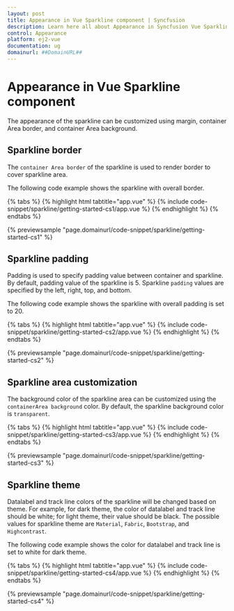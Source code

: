 ```yaml
---
layout: post
title: Appearance in Vue Sparkline component | Syncfusion
description: Learn here all about Appearance in Syncfusion Vue Sparkline component of Syncfusion Essential JS 2 and more.
control: Appearance 
platform: ej2-vue
documentation: ug
domainurl: ##DomainURL##
---
```


# Appearance in Vue Sparkline component

The appearance of the sparkline can be customized using margin, container Area border, and container Area background.

## Sparkline border

The `container Area border` of the sparkline is used to render border to cover sparkline area.

The following code example shows the sparkline with overall border.

{% tabs %}
{% highlight html tabtitle="app.vue" %}
{% include code-snippet/sparkline/getting-started-cs1/app.vue %}
{% endhighlight %}
{% endtabs %}
        
{% previewsample "page.domainurl/code-snippet/sparkline/getting-started-cs1" %}

## Sparkline padding

Padding is used to specify padding value between container and sparkline. By default, padding value of the sparkline is 5. Sparkline `padding` values are specified by the left, right, top, and bottom.

The following code example shows the sparkline with overall padding is set to 20.

{% tabs %}
{% highlight html tabtitle="app.vue" %}
{% include code-snippet/sparkline/getting-started-cs2/app.vue %}
{% endhighlight %}
{% endtabs %}
        
{% previewsample "page.domainurl/code-snippet/sparkline/getting-started-cs2" %}

## Sparkline area customization

The background color of the sparkline area can be customized using the `containerArea background` color. By default, the sparkline background color is `transparent`.

{% tabs %}
{% highlight html tabtitle="app.vue" %}
{% include code-snippet/sparkline/getting-started-cs3/app.vue %}
{% endhighlight %}
{% endtabs %}
        
{% previewsample "page.domainurl/code-snippet/sparkline/getting-started-cs3" %}

## Sparkline theme

Datalabel and track line colors of the sparkline will be changed based on theme. For example, for dark theme, the color of datalabel and track line should be white; for light theme, their value should be black. The possible values for sparkline theme are `Material`, `Fabric`, `Bootstrap`, and `Highcontrast`.

The following code example shows the color for datalabel and track line is set to white for dark theme.

{% tabs %}
{% highlight html tabtitle="app.vue" %}
{% include code-snippet/sparkline/getting-started-cs4/app.vue %}
{% endhighlight %}
{% endtabs %}
        
{% previewsample "page.domainurl/code-snippet/sparkline/getting-started-cs4" %}
